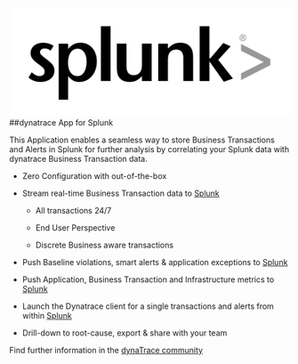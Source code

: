 ![images_community/download/attachments/25789254/logo_splunk_white_high.png](images_community/download/attachments/25789254/logo_splunk_white_high.png)
##dynatrace App for Splunk

This Application enables a seamless way to store Business Transactions and Alerts in Splunk for further analysis by correlating your Splunk data with dynatrace Business Transaction data.

  * Zero Configuration with out-of-the-box 

  * Stream real-time Business Transaction data to [Splunk](http://www.splunk.com)

    * All transactions 24/7 

    * End User Perspective 

    * Discrete Business aware transactions 

  * Push Baseline violations, smart alerts & application exceptions to [Splunk](http://www.splunk.com)

  * Push Application, Business Transaction and Infrastructure metrics to [Splunk](http://www.splunk.com)

  * Launch the Dynatrace client for a single transactions and alerts from within [Splunk](http://www.splunk.com)

  * Drill-down to root-cause, export & share with your team 

Find further information in the [dynaTrace community](https://community.compuwareapm.com/community/display/DL/Splunk+Application) 